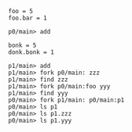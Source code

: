 ```unison
foo = 5
foo.bar = 1
```

```ucm
p0/main> add
```

```unison
bonk = 5
donk.bonk = 1
```

```ucm
p1/main> add
p1/main> fork p0/main: zzz
p1/main> find zzz
p1/main> fork p0/main:foo yyy
p1/main> find yyy
p0/main> fork p1/main: p0/main:p1
p0/main> ls p1
p0/main> ls p1.zzz
p0/main> ls p1.yyy
```

